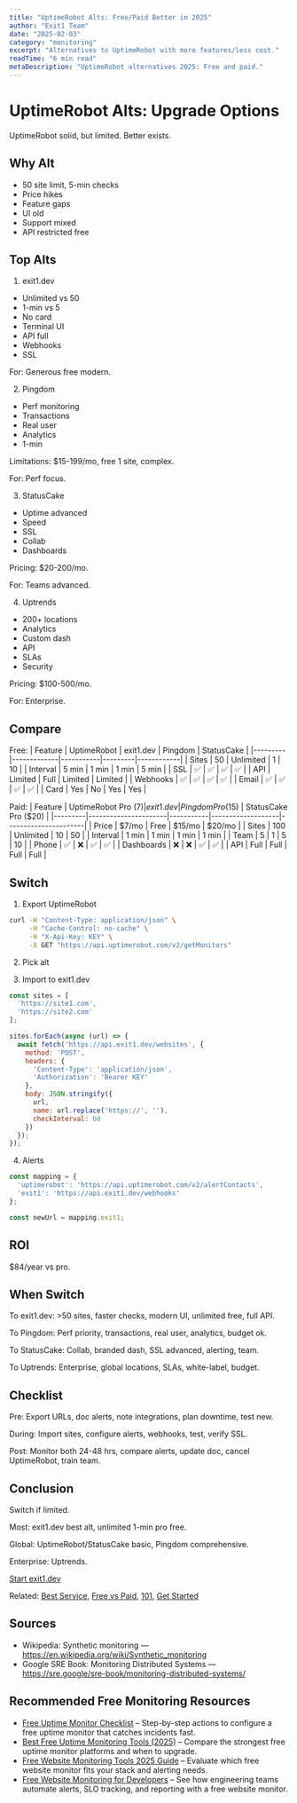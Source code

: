 ```yaml
---
title: "UptimeRobot Alts: Free/Paid Better in 2025"
author: "Exit1 Team"
date: "2025-02-03"
category: "monitoring"
excerpt: "Alternatives to UptimeRobot with more features/less cost."
readTime: "6 min read"
metaDescription: "UptimeRobot alternatives 2025: Free and paid."
---
```


# UptimeRobot Alts: Upgrade Options

UptimeRobot solid, but limited. Better exists.

## Why Alt

- 50 site limit, 5-min checks
- Price hikes
- Feature gaps
- UI old
- Support mixed
- API restricted free

## Top Alts

1. exit1.dev
- Unlimited vs 50
- 1-min vs 5
- No card
- Terminal UI
- API full
- Webhooks
- SSL

For: Generous free modern.

2. Pingdom
- Perf monitoring
- Transactions
- Real user
- Analytics
- 1-min

Limitations: $15-199/mo, free 1 site, complex.

For: Perf focus.

3. StatusCake
- Uptime advanced
- Speed
- SSL
- Collab
- Dashboards

Pricing: $20-200/mo.

For: Teams advanced.

4. Uptrends
- 200+ locations
- Analytics
- Custom dash
- API
- SLAs
- Security

Pricing: $100-500/mo.

For: Enterprise.

## Compare

Free:
| Feature | UptimeRobot | exit1.dev | Pingdom | StatusCake |
|---------|-------------|-----------|---------|------------|
| Sites | 50 | Unlimited | 1 | 10 |
| Interval | 5 min | 1 min | 1 min | 5 min |
| SSL | ✅ | ✅ | ✅ | ✅ |
| API | Limited | Full | Limited | Limited |
| Webhooks | ✅ | ✅ | ✅ | ✅ |
| Email | ✅ | ✅ | ✅ | ✅ |
| Card | Yes | No | Yes | Yes |

Paid:
| Feature | UptimeRobot Pro ($7) | exit1.dev | Pingdom Pro ($15) | StatusCake Pro ($20) |
|---------|----------------------|-----------|-------------------|----------------------|
| Price | $7/mo | Free | $15/mo | $20/mo |
| Sites | 100 | Unlimited | 10 | 50 |
| Interval | 1 min | 1 min | 1 min | 1 min |
| Team | 5 | 1 | 5 | 10 |
| Phone | ✅ | ❌ | ✅ | ✅ |
| Dashboards | ❌ | ❌ | ✅ | ✅ |
| API | Full | Full | Full | Full |

## Switch

1. Export UptimeRobot
```bash
curl -H "Content-Type: application/json" \
     -H "Cache-Control: no-cache" \
     -H "X-Api-Key: KEY" \
     -X GET "https://api.uptimerobot.com/v2/getMonitors"
```

2. Pick alt

3. Import to exit1.dev
```javascript
const sites = [
  'https://site1.com',
  'https://site2.com'
];

sites.forEach(async (url) => {
  await fetch('https://api.exit1.dev/websites', {
    method: 'POST',
    headers: {
      'Content-Type': 'application/json',
      'Authorization': 'Bearer KEY'
    },
    body: JSON.stringify({
      url,
      name: url.replace('https://', ''),
      checkInterval: 60
    })
  });
});
```

4. Alerts
```javascript
const mapping = {
  'uptimerobot': 'https://api.uptimerobot.com/v2/alertContacts',
  'exit1': 'https://api.exit1.dev/webhooks'
};

const newUrl = mapping.exit1;
```

## ROI

$84/year vs pro.

## When Switch

To exit1.dev: >50 sites, faster checks, modern UI, unlimited free, full API.

To Pingdom: Perf priority, transactions, real user, analytics, budget ok.

To StatusCake: Collab, branded dash, SSL advanced, alerting, team.

To Uptrends: Enterprise, global locations, SLAs, white-label, budget.

## Checklist

Pre: Export URLs, doc alerts, note integrations, plan downtime, test new.

During: Import sites, configure alerts, webhooks, test, verify SSL.

Post: Monitor both 24-48 hrs, compare alerts, update doc, cancel UptimeRobot, train team.

## Conclusion

Switch if limited.

Most: exit1.dev best alt, unlimited 1-min pro free.

Global: UptimeRobot/StatusCake basic, Pingdom comprehensive.

Enterprise: Uptrends.

[Start exit1.dev](https://exit1.dev)

Related: [Best Service](/blog/best-website-monitoring-service-2025), [Free vs Paid](/blog/free-vs-paid-website-monitoring), [101](/blog/website-monitoring-101), [Get Started](/blog/get-started) 

## Sources

- Wikipedia: Synthetic monitoring — https://en.wikipedia.org/wiki/Synthetic_monitoring
- Google SRE Book: Monitoring Distributed Systems — https://sre.google/sre-book/monitoring-distributed-systems/

## Recommended Free Monitoring Resources

- [Free Uptime Monitor Checklist](/blog/free-uptime-monitor-checklist) – Step-by-step actions to configure a free uptime monitor that catches incidents fast.
- [Best Free Uptime Monitoring Tools (2025)](/blog/best-free-uptime-monitoring-tools) – Compare the strongest free uptime monitor platforms and when to upgrade.
- [Free Website Monitoring Tools 2025 Guide](/blog/free-website-monitoring-tools-2025) – Evaluate which free website monitor fits your stack and alerting needs.
- [Free Website Monitoring for Developers](/blog/free-website-monitoring-for-developers) – See how engineering teams automate alerts, SLO tracking, and reporting with a free website monitor.

